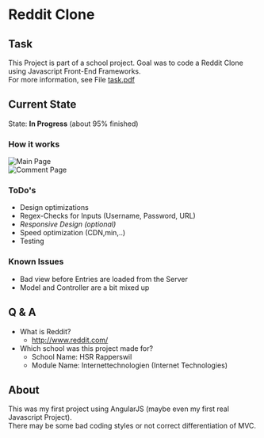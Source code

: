 # Reddit Clone

## Task
This Project is part of a school project. Goal was to code a Reddit Clone using Javascript Front-End Frameworks.  
For more information, see File [task.pdf](http://de.wikipedia.org/ "Task Description from teacher")

## Current State
State: **In Progress** (about 95% finished)

### How it works
![Main Page](Bild-URL "Entries (/links)")  
![Comment Page](Bild-URL "Entry (/post/:id)")

### ToDo's
* Design optimizations
* Regex-Checks for Inputs (Username, Password, URL)
* *Responsive Design (optional)*
* Speed optimization (CDN,min,..)
* Testing

### Known Issues
* Bad view before Entries are loaded from the Server
* Model and Controller are a bit mixed up

## Q & A
* What is Reddit?
	* http://www.reddit.com/
* Which school was this project made for?
	* School Name: HSR Rapperswil
	* Module Name: Internettechnologien (Internet Technologies)

## About
This was my first project using AngularJS (maybe even my first real Javascript Project).  
There may be some bad coding styles or not correct differentiation of MVC.